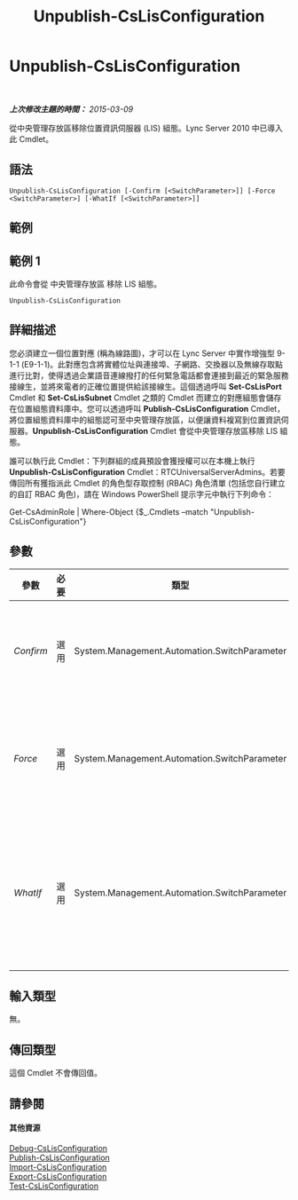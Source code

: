 ﻿---
title: Unpublish-CsLisConfiguration
TOCTitle: Unpublish-CsLisConfiguration
ms:assetid: 7fcba482-e1cc-46fa-8b39-fba549eb0fec
ms:mtpsurl: https://technet.microsoft.com/zh-tw/library/Gg398639(v=OCS.15)
ms:contentKeyID: 49291474
ms.date: 08/10/2015
mtps_version: v=OCS.15
ms.translationtype: HT
---

# Unpublish-CsLisConfiguration

 

_**上次修改主題的時間：** 2015-03-09_

從中央管理存放區移除位置資訊伺服器 (LIS) 組態。Lync Server 2010 中已導入此 Cmdlet。

## 語法

    Unpublish-CsLisConfiguration [-Confirm [<SwitchParameter>]] [-Force <SwitchParameter>] [-WhatIf [<SwitchParameter>]]

## 範例

## 範例 1

此命令會從 中央管理存放區 移除 LIS 組態。

    Unpublish-CsLisConfiguration

## 詳細描述

您必須建立一個位置對應 (稱為線路圖)，才可以在 Lync Server 中實作增強型 9-1-1 (E9-1-1)。此對應包含將實體位址與連接埠、子網路、交換器以及無線存取點進行比對，使得透過企業語音連線撥打的任何緊急電話都會連接到最近的緊急服務接線生，並將來電者的正確位置提供給該接線生。這個透過呼叫 **Set-CsLisPort** Cmdlet 和 **Set-CsLisSubnet** Cmdlet 之類的 Cmdlet 而建立的對應組態會儲存在位置組態資料庫中。您可以透過呼叫 **Publish-CsLisConfiguration** Cmdlet，將位置組態資料庫中的組態認可至中央管理存放區，以便讓資料複寫到位置資訊伺服器。**Unpublish-CsLisConfiguration** Cmdlet 會從中央管理存放區移除 LIS 組態。

誰可以執行此 Cmdlet：下列群組的成員預設會獲授權可以在本機上執行 **Unpublish-CsLisConfiguration** Cmdlet：RTCUniversalServerAdmins。若要傳回所有獲指派此 Cmdlet 的角色型存取控制 (RBAC) 角色清單 (包括您自行建立的自訂 RBAC 角色)，請在 Windows PowerShell 提示字元中執行下列命令：

Get-CsAdminRole | Where-Object {$\_.Cmdlets –match "Unpublish-CsLisConfiguration"}

## 參數


<table>
<colgroup>
<col style="width: 25%" />
<col style="width: 25%" />
<col style="width: 25%" />
<col style="width: 25%" />
</colgroup>
<thead>
<tr class="header">
<th>參數</th>
<th>必要</th>
<th>類型</th>
<th>說明</th>
</tr>
</thead>
<tbody>
<tr class="odd">
<td><p><em>Confirm</em></p></td>
<td><p>選用</p></td>
<td><p>System.Management.Automation.SwitchParameter</p></td>
<td><p>在執行命令前先提示確認。</p></td>
</tr>
<tr class="even">
<td><p><em>Force</em></p></td>
<td><p>選用</p></td>
<td><p>System.Management.Automation.SwitchParameter</p></td>
<td><p>隱藏變更前所顯示的確認提示。</p></td>
</tr>
<tr class="odd">
<td><p><em>WhatIf</em></p></td>
<td><p>選用</p></td>
<td><p>System.Management.Automation.SwitchParameter</p></td>
<td><p>說明執行命令時若不實際執行命令的後果。</p></td>
</tr>
</tbody>
</table>


## 輸入類型

無。

## 傳回類型

這個 Cmdlet 不會傳回值。

## 請參閱

#### 其他資源

[Debug-CsLisConfiguration](debug-cslisconfiguration.md)  
[Publish-CsLisConfiguration](publish-cslisconfiguration.md)  
[Import-CsLisConfiguration](import-cslisconfiguration.md)  
[Export-CsLisConfiguration](export-cslisconfiguration.md)  
[Test-CsLisConfiguration](test-cslisconfiguration.md)

